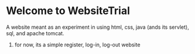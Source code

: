 # Welcome to WebsiteTrial
A website meant as an experiment in using html, css, java (ands its servlet), sql, and apache tomcat. 
1. for now, its a simple register, log-in, log-out website

